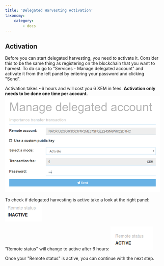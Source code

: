 ```yaml
---
title: 'Delegated Harvesting Activation'
taxonomy:
    category:
        - docs
---
```


## Activation
Before you can start delegated harvesting, you need to activate it. Consider this to be the same thing as registering on the blockchain that you want to harvest. To do so go to "Services - Manage delegated account" and activate it from the left panel by entering your password and clicking "Send".   

Activation takes ~6 hours and will cost you 6 XEM in fees. **Activation only needs to be done one time per account.**
![](IjYaY2O.png)

To check if delegated harvesting is active take a look at the right panel:
![](WZcLKvC.png)

"Remote status" will change to active after 6 hours:
![](O30RjPB.png)

Once your "Remote status" is active, you can continue with the next step.
